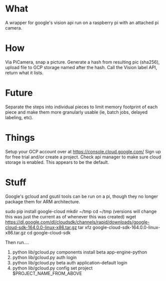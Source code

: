 # What 

A wrapper for google's vision api run on a raspberry pi with an attached pi camera. 

# How

Via PiCamera, snap a picture. Generate a hash from resulting pic (sha256), upload file to GCP storage named after the hash. Call the Vision label API, return what it lists. 

# Future

Separate the steps into individual pieces to limit memory footprint of each piece and make them more granularly usable (ie, batch jobs, delayed labeling, etc). 

# Things

Setup your GCP account over at https://console.cloud.google.com/
Sign up for free trial and/or create a project.
Check api manager to make sure cloud storage is enabled. This appears to be the default.

# Stuff 

Google's gcloud and gsutil tools can be run on a pi, though they no longer package them for ARM architecture.

sudo pip install google-cloud
mkdir ~/tmp
cd ~/tmp
(versions will change this was just the current as of whenever this was created)
wget https://dl.google.com/dl/cloudsdk/channels/rapid/downloads/google-cloud-sdk-164.0.0-linux-x86.tar.gz
tar xfz google-cloud-sdk-164.0.0-linux-x86.tar.gz
cd google-cloud-sdk

Then run....
1. python lib/gcloud.py components install beta app-engine-python
2. python lib/gcloud.py auth login
3. python lib/gcloud.py beta auth application-default login
4. python lib/gcloud.py config set project $PROJECT_NAME_FROM_ABOVE

